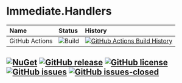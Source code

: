 # Immediate.Handlers
| Name            | Status | History |
| :---            | :---   | :---    |
| GitHub Actions  | ![Build](https://github.com/viceroypenguin/Immediate.Handlers/actions/workflows/build.yml/badge.svg) | [![GitHub Actions Build History](https://buildstats.info/github/chart/viceroypenguin/Immediate.Handlers?branch=master&includeBuildsFromPullRequest=false)](https://github.com/viceroypenguin/Immediate.Handlers/actions) |

[![NuGet](https://img.shields.io/nuget/v/Immediate.Handlers.svg?style=plastic)](https://www.nuget.org/packages/Immediate.Handlers/)
[![GitHub release](https://img.shields.io/github/release/viceroypenguin/Immediate.Handlers.svg)](https://GitHub.com/viceroypenguin/Immediate.Handlers/releases/)
[![GitHub license](https://img.shields.io/github/license/viceroypenguin/Immediate.Handlers.svg)](https://github.com/viceroypenguin/Immediate.Handlers/blob/master/license.txt) 
[![GitHub issues](https://img.shields.io/github/issues/viceroypenguin/Immediate.Handlers.svg)](https://GitHub.com/viceroypenguin/Immediate.Handlers/issues/) 
[![GitHub issues-closed](https://img.shields.io/github/issues-closed/viceroypenguin/Immediate.Handlers.svg)](https://GitHub.com/viceroypenguin/Immediate.Handlers/issues?q=is%3Aissue+is%3Aclosed) 
---

